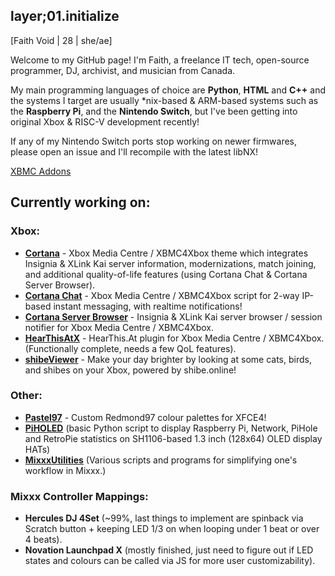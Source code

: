 ## layer;01.initialize
[Faith Void | 28 | she/ae]

Welcome to my GitHub page! I'm Faith, a freelance IT tech, open-source programmer, DJ, archivist, and musician from Canada. 

My main programming languages of choice are **Python**, **HTML** and **C++** and the systems I target are usually *nix-based & ARM-based systems such as the **Raspberry Pi**, and the **Nintendo Switch**, but I've been getting into original Xbox & RISC-V development recently!

If any of my Nintendo Switch ports stop working on newer firmwares, please open an issue and I'll recompile with the latest libNX!

[XBMC Addons](https://github.com/faithvoid/xbmc-addons)

## Currently working on:
### Xbox:
- [**Cortana**](https://github.com/faithvoid/skin.cortana) - Xbox Media Centre / XBMC4Xbox theme which integrates Insignia & XLink Kai server information, modernizations, match joining, and additional quality-of-life features (using Cortana Chat & Cortana Server Browser).
- [**Cortana Chat**](https://github.com/faithvoid/script.cortanachat) - Xbox Media Centre / XBMC4Xbox script for 2-way IP-based instant messaging, with realtime notifications!
- [**Cortana Server Browser**](https://github.com/faithvoid/script.cortanaserverbrowser) - Insignia & XLink Kai server browser / session notifier for Xbox Media Centre / XBMC4Xbox.
- [**HearThisAtX**](https://github.com/faithvoid/plugin.music.hearthisat) - HearThis.At plugin for Xbox Media Centre / XBMC4Xbox. (Functionally complete, needs a few QoL features).
- [**shibeViewer**](https://github.com/faithvoid/plugin.image.shibeViewer) - Make your day brighter by looking at some cats, birds, and shibes on your Xbox, powered by shibe.online! 

### Other:
- [**Pastel97**](https://github.com/faithvoid/Pastel97) - Custom Redmond97 colour palettes for XFCE4!
- [**PiHOLED**](https://github.com/faithvoid/PiHOLED) (basic Python script to display Raspberry Pi, Network, PiHole and RetroPie statistics on SH1106-based 1.3 inch (128x64) OLED display HATs)
- [**MixxxUtilities**](https://github.com/faithvoid/MixxxUtilities) (Various scripts and programs for simplifying one's workflow in Mixxx.)
### Mixxx Controller Mappings:
- **Hercules DJ 4Set** (~99%, last things to implement are spinback via Scratch button + keeping LED 1/3 on when looping under 1 beat or over 4 beats).
- **Novation Launchpad X** (mostly finished, just need to figure out if LED states and colours can be called via JS for more user customizability). 
